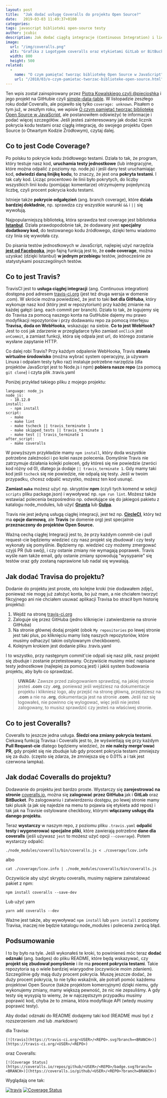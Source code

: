 ```yaml
---
layout: post
title:  "Jak dodać usługę Coveralls do projektu Open Source?"
date:   2019-03-03 11:49:37+0100
categories:
tags: javascript biblioteki open-source testy
author: jcubic
description: Jak dodać ciągłą integracje (Continuous Integration) i licznik pokrycia kodu testami, do projektu Open Source na GitHubie.
image:
  url: "/img/coveralls.png"
  alt: "Grafika z Logotypem coveralls oraz etykietami GitLab or BitBucket"
  width: 800
  height: 500
related:
  -
    name: "O czym pamiętać tworząc bibliotekę Open Source w JavaScript"
    url: "/2018/03/o-czym-pamietac-tworzac-biblioteke-open-source.html"
---
```


Ten wpis został zainspirowany przez [Piotra Kowalskiego czyli @piecioshka](https://piecioshka.pl/)
i jego projekt na GitHubie czyli [simple-data-table](https://github.com/piecioshka/simple-data-table).
W listopadzie zeszłego roku dodał Coveralls, ale pojawiło się tylko `coverage: unknown`.
Pisałem o tym już, w zeszłym roku, we wpisie
[O czym pamiętać tworząc bibliotekę Open Source w JavaScript](/2018/03/o-czym-pamietac-tworzac-biblioteke-open-source.html), ale postanowiłem odświeżyć te informacje i podać więcej szczegółów.
Jeśli jesteś zainteresowany jak dodać licznik pokrycia kodu testami oraz ciągłą integrację, do swojego
projektu Open Source (o Otwartym Kodzie Źródłowym), czytaj dalej.

<!-- more -->

## Co to jest Code Coverage?

Po polsku to pokrycie kodu źródłowego testami. Działa to tak, że program, który testuje
nasz kod, **uruchamia testy jednostkowe** (lub integracyjne, które można odpalić z poziomy np. node.js)
i jeśli dany test uruchamiając kod, **odwiedzi daną linijkę kodu**, to znaczy, że jest ona **pokryta
testami**. I tak cały kod. Licząc procentowo ile linii było pokrytych, do liczby wszystkich
linii kodu (pomijając komentarze) otrzymujemy pojedynczą liczbę, czyli procent pokrycia kodu testami.

Istnieje także **pokrycie odgałęzień** (ang. branch coverage), które **działa bardziej dokładnie**,
np. sprawdza czy wszystkie warunki `&&` i `||` się wywołują.

Najpopularniejszą biblioteką, która sprawdza test coverage jest biblioteka
[**Istanbul**](https://istanbul.js.org/). Działa prawdopodobnie tak, że dodawany jest **specjalny dodatkowy
kod**, do testowanego kodu źródłowego, dzięki temu wiadomo czy linia się wywołała czy.

Do pisania testów jednostkowych w JavaScript, najlepiej użyć narzędzia
[**jest od Facebooka**](https://jestjs.io/), jego fajną funkcją jest to, że **code coverage**, można uzyskać
(dzięki Istanbul) **w jednym przebiegu** testów, jednocześnie ze statystykami poszczególnych testów.

## Co to jest Travis?

TravisCI jest to **usługa ciągłej integracji** (ang. Continuous integration) dostępna pod adresem
[travis-ci.org](https://travis-ci.org) (jest też druga wersja w domenie .com). W skrócie można powiedzieć, że
jest to taki **bot dla GitHuba**, który wykonuje nasz kod (który jest w repozytorium) przy każdej zmianie na
każdej gałęzi (ang. each commit per branch). Działa to tak, że logujemy się do Travisa za pomocą naszego konta
na GutHubie dajemy mu prawo modyfikacji repozytoriów i przy dodawaniu repo za pomocą interfejsu **Travisa,
doda on WebHooka**, wskazując na siebie. **Co to jest WebHook?** Jest to coś jak zdarzenie w przeglądarce
tylko zamiast `onClick` jest `onCommit`, a zamiast funkcji, która się odpala jest url, do którego zostanie
wysłane zapytanie HTTP.

Co dalej robi Travis? Przy każdym odpalenie WebHooka, Travis **stawia wirtualne środowisko** (można wybrać
system operacyjny, ja używam Linuxa i odpalam testy tylko raz) instaluje potrzebne narzędzia (dla projektów
JavaScript jest to Node.js i npm) **pobiera nasze repo** (za pomocą `git clone`) i czyta plik .travis.yaml

Poniżej przykład takiego pliku z mojego projektu:

```
language: node_js
node_js:
  - 10.12.0
install:
  - npm install
script:
  - make
  - make lint
  - make tscheck || travis_terminate 1
  - make skipped_tests || travis_terminate 1
  - make test || travis_terminate 1
after_script:
  - make coveralls
```

W powyższym przykładzie mamy `npm install`, który doda wszystkie potrzebne zależności i po kolei nasze
polecenia.  Domyślnie Travis nie zatrzymuje działania kolejki poleceń, gdy któreś się nie powiedzie
(zwróci kod różny od 0), dlatego ja dodaje `|| travis_terminate 1`. Gdy mamy taki kod jeśli `tscheck` się nie
powiedzie, nie odpalą się testy.  Jeśli w twoim przypadku, chcesz odpalić wszystko, możesz ten kod usunąć.

**Zamiast `make`** możesz użyć np. skryptów **npm** (czyli tych komend w sekcji `scripts` pliku package.json)
i wywoływać np. `npm run lint`.  Możesz także wstawiać polecenia bezpośrednio np. odwołujące się do jakiegoś
pakietu z katalogu node_modules, lub użyć [**Grunta**](https://gruntjs.com/) lub
[**Gulpa**](https://gulpjs.com/).

Travis nie jest jedyną usługą ciągłej integracji, jest też np. [**CircleCI**](https://circleci.com), który też
ma **opcje darmową**, ale **Travis** (w domenie org) jest specjalnie **przeznaczony do projektów Open Source.**


Ważną cechą ciągłej Integracji jest to, że przy każdym commit-cie i pull request-cie będziemy
wiedzieć czy nasz projekt się zbudował i czy testy wykonały się pomyślnie. Będziemy np. wiedzieć czy możemy
zmergować czyjś PR (lub swój), i czy ostanie zmiany nie wymagają poprawek. Travis wyśle nam także email, gdy
ostanie zmiany spowodują "wysypanie" się testów oraz gdy zostaną naprawione lub nadal się wywalają.

## Jak dodać Travisa do projektu?

Dodanie do projektu jest proste, oto kolejne kroki (nie dodawałem zdjęć, ponieważ nie mogę już założyć konta,
bo już mam, a nie chciałem tworzyć fikcyjnego ani nie chciałem usuwać aplikacji Travisa bo stracił bym
historię projektu):

1. Wejdź na stronę [travis-ci.org](https://travis-ci.org)
2. Zaloguje się przez GitHuba (jedno kliknięcie i zatwierdzenie na stronie GitHuba)
3. Na stronie głównej dodaj projekt (obok `My repositories` po lewej stronie jest taki plus, po kliknięciu
   mamy listę naszych repozytoriów, które musimy odhaczyć takim ostylowanym checkboxem).
4. Kolejnym krokiem jest dodanie pliku .travis.yaml

I to wszystko, przy następnym commit'cie odpali się nasz plik, nasz projekt się zbuduje i zostanie
przetestowany.  Oczywiście musimy mieć napisane testy jednostkowe (najlepiej za pomocą jest) i jakiś system
budowania projektu, aby było co sprawdzać.

> **UWAGA:** Zawsze przed zalogowaniem sprawdzaj, na jakiej stronie jesteś **.com** czy **.org**, ponieważ jeśli
> wejdziesz na dokumentacje projektu i klikniesz logo, aby przejść na stronę główną, przejdziesz na **.com** a
> nie na **.org**, dokumentacja jest na stronie **.com**. Jeśli raz się logowałeś, nie powinno cię wylogować,
> więc jeśli nie jesteś zalogowany, to musisz sprawdzić czy jesteś na właściwej stronie.

## Co to jest Coveralls?

Coveralls to jeszcze jedna usługa. **Śledzi ona zmiany pokrycia testami**. Ciekawą funkcją Travisa i Coveralls
jest to, że wyświetlają się przy każdym **Pull Request-cie** dlatego będziemy wiedzieć, że **nie należy
merge'ować PR**, gdy projekt się nie zbuduje lub gdy procent pokrycia testami zmniejszy się za dużo.  (często
się zdarza, że zmniejsza się o 0.01% a i tak jest czerwona lampka).

## Jak dodać Coveralls do projektu?

Dodawanie do projektu jest bardzo proste. Wystarczy się **zarejestrować na stronie**
[coveralls.io](https://coveralls.io/), można się **zalogować przez GitHuba** jak i **GitLab** oraz
**BitBucket**. Po zalogowaniu i zatwierdzeniu dostępu, po lewej stronie mamy taki plusik (a jak się najedzie
na menu to pojawia się etykieta add repos) i tak jak na Travisie ostylowane checkboxy, którymi **włączamy
usługę dla danego projektu.**

Teraz **wystarczy** w naszym repo, z poziomu pliku `.travis.yaml` **odpalić testy i wygenerować specjalne
pliki**, które zawierają potrzebne **dane dla coveralls** (jeśli używasz `jest` to możesz użyć opcji
`--coverage`). Potem wystarczy odpalić:

```
./node_modules/coveralls/bin/coveralls.js < ./coverage/lcov.info
```

albo

```
cat ./coverage/lcov.info | ./node_modules/coveralls/bin/coveralls.js
```

Oczywiście aby użyć skryptu coveralls, musimy najpierw zainstalować pakiet z npm:

```
npm install coveralls --save-dev
```

Lub użyć yarn

```
yarn add coveralls --dev
```

Ważne jest także, aby wywoływać `npm install` lub `yarn install` z poziomy Travisa, inaczej nie będzie katalogu
node_modules i polecenia zwrócą błąd.

## Podsumowanie

I to by było na tyle. Jeśli wykonałeś te kroki, to powinieneś móc teraz **dodać odznaki** (ang. badges) do
pliku README, które będą wskazywać, czy **projekt się zbudował pomyślenie** i ile ma **procent pokrycia
testami**. Takie repozytoria są o wiele bardziej wiarygodne (oczywiście moim zdaniem).  Szczególnie gdy mają
duży procent pokrycia. Muszę jeszcze dodać, że duży procent pokrycia, to nie tylko wskaźnik, ale potrafi pomóc
każdemu projektowi Open Source (także projektom komercyjnym) dzięki niemu, gdy wykonujemy zmiany, mamy większą
pewność, że nic nie zepsuliśmy.  A gdy testy się wysypią to wiemy, że w najczęstszym przypadku musimy poprawić
kod, chyba że to zmiana, która modyfikuje API (wtedy musimy poprawić testy).

Aby dodać odznaki do README dodajemy taki kod (README musi być z rozszerzeniem .md lub .markdown)

dla Travisa:

```
[![travis](https://travis-ci.org/<USER>/<REPO>.svg?branch=<BRANCH>)](https://travis-ci.org/<USER>/<REPO>)
```

oraz Coveralls:

```
[![Coverage Status](https://coveralls.io/repos/github/<USER>/<REPO>/badge.svg?branch=<BRANCH>)](https://coveralls.io/github/<USER>/<REPO>?branch=BRANCH>)
```

Wyglądają one tak:

[![travis](https://travis-ci.org/jcubic/jquery.terminal.svg?branch=master)](https://travis-ci.org/jcubic/jquery.terminal)
[![Coverage Status](https://coveralls.io/repos/github/jcubic/jquery.terminal/badge.svg?branch=master)](https://coveralls.io/github/jcubic/jquery.terminal?branch=master)
